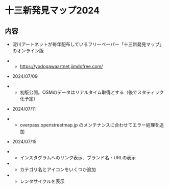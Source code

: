 # 十三新発見マップ2024
## 内容
* 淀川アートネットが毎年配布しているフリーペーパー「十三新発見マップ」のオンライン版
* * https://yodogawaartnet.jimdofree.com/

* 2024/07/09
* * 初版公開。OSMのデータはリアルタイム取得とする（後でスタティック化予定）

* 2024/07/11
* * overpass.openstreetmap.jp のメンテナンスに合わせてエラー処理を追加
  
* 2024/07/15
* * インスタグラムへのリンク表示、ブランド名・URLの表示
* * カテゴリ名とアイコンをいくつか追加
* * レンタサイクルを表示
